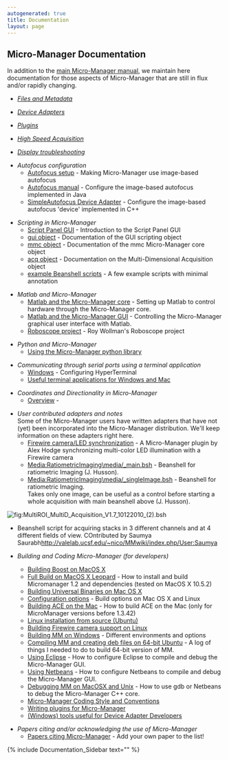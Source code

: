 ```yaml
---
autogenerated: true
title: Documentation
layout: page
---
```


## Micro-Manager Documentation

In addition to the [main Micro-Manager
manual](http://micro-manager.org/documentation.php), we maintain here
documentation for those aspects of Micro-Manager that are still in flux
and/or rapidly changing.

-   *[Files and Metadata](Files_and_Metadata "wikilink")*

<!-- -->

-   *[Device Adapters](Device_Support "wikilink")*

<!-- -->

-   *[Plugins](Plugins "wikilink")*

<!-- -->

-   *[High Speed Acquisition](High_Speed_Acquisition "wikilink")*

<!-- -->

-   *[Display troubleshooting](Display_troubleshooting "wikilink")*

<!-- -->

-   *Autofocus configuration*
    -   [Autofocus setup](Autofocus_setup "wikilink") - Making
        Micro-Manager use image-based autofocus
    -   [Autofocus manual](Autofocus_manual "wikilink") - Configure the
        image-based autofocus implemented in Java
    -   [SimpleAutofocus Device
        Adapter](Autofocus_Device_Adapter "wikilink") - Configure the
        image-based autofocus 'device' implemented in C++

<!-- -->

-   *Scripting in Micro-Manager*
    -   [Script Panel GUI](Script_Panel_GUI "wikilink") - Introduction
        to the Script Panel GUI
    -   [gui
        object](http://micro-manager.org/content/doc/mmstudio/org/micromanager/api/ScriptInterface.html) -
        Documentation of the GUI scripting object
    -   [mmc
        object](http://micro-manager.org/content/doc/mmcore_api/html/class_c_m_m_core.html) -
        Documentation of the mmc Micro-Manager core object
    -   [acq
        object](http://micro-manager.org/content/doc/mmstudio/org/micromanager/api/AcquisitionEngine.html) -
        Documentation on the Multi-Dimensional Acquisition object
    -   [example Beanshell
        scripts](example_Beanshell_scripts "wikilink") - A few example
        scripts with minimal annotation

<!-- -->

-   *Matlab and Micro-Manager*
    -   [Matlab and the Micro-Manager
        core](Matlab_Configuration "wikilink") - Setting up Matlab to
        control hardware through the Micro-Manager core.
    -   [Matlab and the Micro-Manager
        GUI](Matlab_and_the_Micro-Manager_GUI "wikilink") - Controlling
        the Micro-Manager graphical user interface with Matlab.
    -   [Roboscope project](Roboscope_project "wikilink") - Roy
        Wollman's Roboscope project

<!-- -->

-   *Python and Micro-Manager*
    -   [Using the Micro-Manager python
        library](Using_the_Micro-Manager_python_library "wikilink")

<!-- -->

-   *Communicating through serial ports using a terminal application*
    -   [Windows](Windows "wikilink") - Configuring HyperTerminal
    -   [Useful terminal applications for Windows and
        Mac](Useful_terminal_applications_for_Windows_and_Mac "wikilink")

<!-- -->

-   *Coordinates and Directionality in Micro-Manager*
    -   [Overview](Overview "wikilink") -

<!-- -->

-   *User contributed adapters and notes*  
    Some of the Micro-Manager users have written adapters that have not
    (yet) been incorporated into the Micro-Manager distribution. We'll
    keep information on these adapters right here.
    -   [Firewire camera/LED
        synchronization](http://flybrain.mrc-lmb.cam.ac.uk/dokuwiki/doku.php?id=alex:projects:fluorescent_imaging:start) -
        A Micro-Manager plugin by Alex Hodge synchronizing multi-color
        LED illumination with a Firewire camera
    -   [Media:RatiometricImaging\media/_main.bsh](Media:media/RatiometricImaging_main.bsh "wikilink") -
        Beanshell for ratiometric Imaging (J. Husson).
    -   [Media:RatiometricImaging\media/_singleImage.bsh](Media:media/RatiometricImaging_singleImage.bsh "wikilink") -
        Beanshell for ratiometric Imaging.  
        Takes only one image, can be useful as a control before starting
        a whole acquisition with main beanshell above (J. Husson).

![](MultiROI_MultiD_Acquisition_V1.7_10122010_(2).bsh "fig:MultiROI_MultiD_Acquisition_V1.7_10122010_(2).bsh")
- Beanshell script for acquiring stacks in 3 different channels and at 4
different fields of view. COntributed by Saumya
Saurabh<http://valelab.ucsf.edu/~nico/MMwiki/index.php/User:Saumya>

-   *Building and Coding Micro-Manager (for developers)*
    -   [Building Boost on MacOS
        X](Building_Boost_on_MacOS_X "wikilink")
    -   [Full Build on MacOS X
        Leopard](Full_Build_on_MacOS_X_Leopard "wikilink") - How to
        install and build Micromanager 1.2 and dependencies (tested on
        MacOS X 10.5.2)
    -   [Building Universal Binaries on Mac OS
        X](Building_Universal_Binaries_on_Mac_OS_X "wikilink")
    -   [Configuration options](Configuration_options "wikilink") -
        Build options on Mac OS X and Linux
    -   [Building ACE on the Mac](Building_ACE_on_the_Mac "wikilink") -
        How to build ACE on the Mac (only for MicroManager versions
        before 1.3.42)
    -   [Linux installation from source
        (Ubuntu)](Linux_installation_from_source_(Ubuntu) "wikilink")
    -   [Building Firewire camera support on
        Linux](Building_Firewire_camera_support_on_Linux "wikilink")
    -   [Building MM on Windows](Building_MM_on_Windows "wikilink") -
        Different environments and options
    -   [Compiling MM and creating deb files on 64-bit
        Ubuntu](Compiling_MM_and_creating_deb_files_on_64-bit_Ubuntu "wikilink") -
        A log of things I needed to do to build 64-bit version of MM.
    -   [Using Eclipse](Using_Eclipse "wikilink") - How to configure
        Eclipse to compile and debug the Micro-Manager GUI.
    -   [Using Netbeans](Using_Netbeans "wikilink") - How to configure
        Netbeans to compile and debug the Micro-Manager GUI.
    -   [Debugging MM on MacOSX and
        Unix](Debugging_MM_on_MacOSX_and_Unix "wikilink") - How to use
        gdb or Netbeans to debug the Micro-Manager C++ core.
    -   [Micro-Manager Coding Style and
        Conventions](Micro-Manager_Coding_Style_and_Conventions "wikilink")
    -   [Writing plugins for
        Micro-Manager](Writing_plugins_for_Micro-Manager "wikilink")
    -   [(Windows) tools useful for Device Adapter
        Developers]((Windows)_tools_useful_for_Device_Adapter_Developers "wikilink")

<!-- -->

-   *Papers citing and/or acknowledging the use of Micro-Manager*
    -   [Papers citing
        Micro-Manager](Papers_citing_Micro-Manager "wikilink") - Add
        your own paper to the list!

{% include Documentation_Sidebar text="" %}
